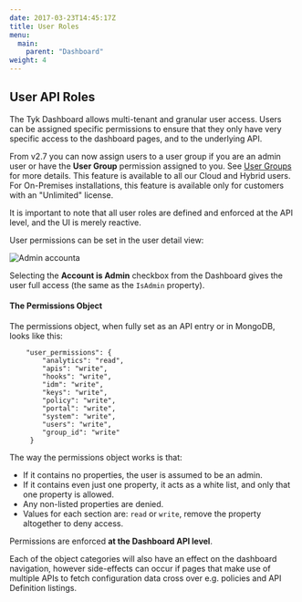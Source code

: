 ```yaml
---
date: 2017-03-23T14:45:17Z
title: User Roles
menu:
  main:
    parent: "Dashboard"
weight: 4 
---
```


## User API Roles



The Tyk Dashboard allows multi-tenant and granular user access. Users can be assigned specific permissions to ensure that they only have very specific access to the dashboard pages, and to the underlying API.

From v2.7 you can now assign users to a user group if you are an admin user or have the **User Group** permission assigned to you. See [User Groups](https://tyk.io/docs/security/dashboard/create-user-groups/) for more details. This feature is available to all our Cloud and Hybrid users. For On-Premises installations, this feature is available only for customers with an "Unlimited" license.

It is important to note that all user roles are defined and enforced at the API level, and the UI is merely reactive.

User permissions can be set in the user detail view:

![Admin accounta][1]

Selecting the **Account is Admin** checkbox from the Dashboard gives the user full access (the same as the `IsAdmin` property).

#### The Permissions Object

The permissions object, when fully set as an API entry or in MongoDB, looks like this:

```{.copyWrapper}
    "user_permissions": {
        "analytics": "read",
        "apis": "write",
        "hooks": "write",
        "idm": "write",
        "keys": "write",
        "policy": "write",
        "portal": "write",
        "system": "write",
        "users": "write",
        "group_id": "write"
     }
```

The way the permissions object works is that:

*   If it contains no properties, the user is assumed to be an admin.
*   If it contains even just one property, it acts as a white list, and only that one property is allowed.
*   Any non-listed properties are denied.
*   Values for each section are: `read` or `write`, remove the property altogether to deny access.

Permissions are enforced **at the Dashboard API level**.

Each of the object categories will also have an effect on the dashboard navigation, however side-effects can occur if pages that make use of multiple APIs to fetch configuration data cross over e.g. policies and API Definition listings.

[1]: /docs/img/dashboard/system-management/user_roles2.7.png


